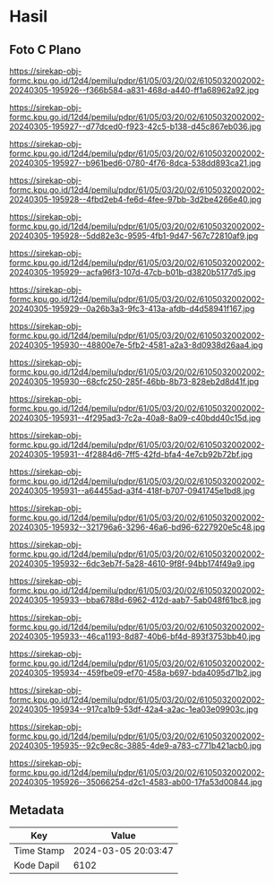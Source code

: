 # Hasil

## Foto C Plano

https://sirekap-obj-formc.kpu.go.id/12d4/pemilu/pdpr/61/05/03/20/02/6105032002002-20240305-195926--f366b584-a831-468d-a440-ff1a68962a92.jpg

https://sirekap-obj-formc.kpu.go.id/12d4/pemilu/pdpr/61/05/03/20/02/6105032002002-20240305-195927--d77dced0-f923-42c5-b138-d45c867eb036.jpg

https://sirekap-obj-formc.kpu.go.id/12d4/pemilu/pdpr/61/05/03/20/02/6105032002002-20240305-195927--b961bed6-0780-4f76-8dca-538dd893ca21.jpg

https://sirekap-obj-formc.kpu.go.id/12d4/pemilu/pdpr/61/05/03/20/02/6105032002002-20240305-195928--4fbd2eb4-fe6d-4fee-97bb-3d2be4266e40.jpg

https://sirekap-obj-formc.kpu.go.id/12d4/pemilu/pdpr/61/05/03/20/02/6105032002002-20240305-195928--5dd82e3c-9595-4fb1-9d47-567c72810af9.jpg

https://sirekap-obj-formc.kpu.go.id/12d4/pemilu/pdpr/61/05/03/20/02/6105032002002-20240305-195929--acfa96f3-107d-47cb-b01b-d3820b5177d5.jpg

https://sirekap-obj-formc.kpu.go.id/12d4/pemilu/pdpr/61/05/03/20/02/6105032002002-20240305-195929--0a26b3a3-9fc3-413a-afdb-d4d58941f167.jpg

https://sirekap-obj-formc.kpu.go.id/12d4/pemilu/pdpr/61/05/03/20/02/6105032002002-20240305-195930--48800e7e-5fb2-4581-a2a3-8d0938d26aa4.jpg

https://sirekap-obj-formc.kpu.go.id/12d4/pemilu/pdpr/61/05/03/20/02/6105032002002-20240305-195930--68cfc250-285f-46bb-8b73-828eb2d8d41f.jpg

https://sirekap-obj-formc.kpu.go.id/12d4/pemilu/pdpr/61/05/03/20/02/6105032002002-20240305-195931--4f295ad3-7c2a-40a8-8a09-c40bdd40c15d.jpg

https://sirekap-obj-formc.kpu.go.id/12d4/pemilu/pdpr/61/05/03/20/02/6105032002002-20240305-195931--4f2884d6-7ff5-42fd-bfa4-4e7cb92b72bf.jpg

https://sirekap-obj-formc.kpu.go.id/12d4/pemilu/pdpr/61/05/03/20/02/6105032002002-20240305-195931--a64455ad-a3f4-418f-b707-0941745e1bd8.jpg

https://sirekap-obj-formc.kpu.go.id/12d4/pemilu/pdpr/61/05/03/20/02/6105032002002-20240305-195932--321796a6-3296-46a6-bd96-6227920e5c48.jpg

https://sirekap-obj-formc.kpu.go.id/12d4/pemilu/pdpr/61/05/03/20/02/6105032002002-20240305-195932--6dc3eb7f-5a28-4610-9f8f-94bb174f49a9.jpg

https://sirekap-obj-formc.kpu.go.id/12d4/pemilu/pdpr/61/05/03/20/02/6105032002002-20240305-195933--bba6788d-6962-412d-aab7-5ab048f61bc8.jpg

https://sirekap-obj-formc.kpu.go.id/12d4/pemilu/pdpr/61/05/03/20/02/6105032002002-20240305-195933--46ca1193-8d87-40b6-bf4d-893f3753bb40.jpg

https://sirekap-obj-formc.kpu.go.id/12d4/pemilu/pdpr/61/05/03/20/02/6105032002002-20240305-195934--459fbe09-ef70-458a-b697-bda4095d71b2.jpg

https://sirekap-obj-formc.kpu.go.id/12d4/pemilu/pdpr/61/05/03/20/02/6105032002002-20240305-195934--917ca1b9-53df-42a4-a2ac-1ea03e09903c.jpg

https://sirekap-obj-formc.kpu.go.id/12d4/pemilu/pdpr/61/05/03/20/02/6105032002002-20240305-195935--92c9ec8c-3885-4de9-a783-c771b421acb0.jpg

https://sirekap-obj-formc.kpu.go.id/12d4/pemilu/pdpr/61/05/03/20/02/6105032002002-20240305-195926--35066254-d2c1-4583-ab00-17fa53d00844.jpg


## Metadata

| Key        | Value               |
| ---------- | ------------------- |
| Time Stamp | 2024-03-05 20:03:47 |
| Kode Dapil | 6102                |




